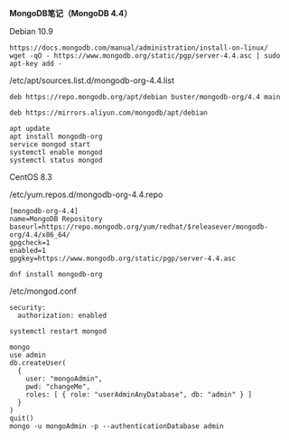 **MongoDB笔记（MongoDB 4.4）**

Debian 10.9
```
https://docs.mongodb.com/manual/administration/install-on-linux/
wget -qO - https://www.mongodb.org/static/pgp/server-4.4.asc | sudo apt-key add -
```
/etc/apt/sources.list.d/mongodb-org-4.4.list
```
deb https://repo.mongodb.org/apt/debian buster/mongodb-org/4.4 main
```
```
deb https://mirrors.aliyun.com/mongodb/apt/debian
```
```
apt update
apt install mongodb-org
service mongod start
systemctl enable mongod
systemctl status mongod
```
CentOS 8.3

/etc/yum.repos.d/mongodb-org-4.4.repo
```
[mongodb-org-4.4]
name=MongoDB Repository
baseurl=https://repo.mongodb.org/yum/redhat/$releasever/mongodb-org/4.4/x86_64/
gpgcheck=1
enabled=1
gpgkey=https://www.mongodb.org/static/pgp/server-4.4.asc
```
```
dnf install mongodb-org
```
/etc/mongod.conf
```
security:
  authorization: enabled
```
```
systemctl restart mongod
```
```
mongo
use admin
db.createUser(
  {
    user: "mongoAdmin",
    pwd: "changeMe",
    roles: [ { role: "userAdminAnyDatabase", db: "admin" } ]
  }
)
quit()
mongo -u mongoAdmin -p --authenticationDatabase admin
```
